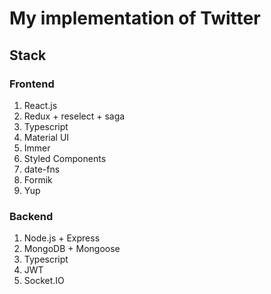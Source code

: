 # My implementation of Twitter

## Stack

### Frontend
1. React.js
2. Redux + reselect + saga
3. Typescript
4. Material UI
5. Immer
6. Styled Components
7. date-fns
8. Formik
9. Yup

### Backend
1. Node.js + Express
2. MongoDB + Mongoose
3. Typescript
4. JWT
5. Socket.IO
